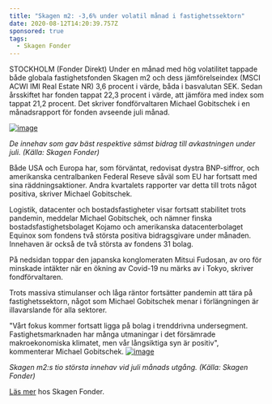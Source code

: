 ```yaml
---
title: "Skagen m2: -3,6% under volatil månad i fastighetssektorn"
date: 2020-08-12T14:20:39.757Z
sponsored: true
tags:
  - Skagen Fonder
---
```

<!--StartFragment-->

STOCKHOLM (Fonder Direkt) Under en månad med hög volatilitet tappade både globala fastighetsfonden Skagen m2 och dess jämförelseindex (MSCI ACWI IMI Real Estate NR) 3,6 procent i värde, båda i basvalutan SEK. Sedan årsskiftet har fonden tappat 22,3 procent i värde, att jämföra med index som tappat 21,2 procent. Det skriver fondförvaltaren Michael Gobitschek i en månadsrapport för fonden avseende juli månad.

[![image](https://i.direkt.se/200812/587828101.png)](https://i.direkt.se/200812/587828101.png)

*De innehav som gav bäst respektive sämst bidrag till avkastningen under juli. (Källa: Skagen Fonder)*

Både USA och Europa har, som förväntat, redovisat dystra BNP-siffror, och amerikanska centralbanken Federal Reseve såväl som EU har fortsatt med sina räddningsaktioner. Andra kvartalets rapporter var detta till trots något positiva, skriver Michael Gobitschek.

Logistik, datacenter och bostadsfastigheter visar fortsatt stabilitet trots pandemin, meddelar Michael Gobitschek, och nämner finska bostadsfastighetsbolaget Kojamo och amerikanska datacenterbolaget Equinox som fondens två största positiva bidragsgivare under månaden. Innehaven är också de två största av fondens 31 bolag.

På nedsidan toppar den japanska konglomeraten Mitsui Fudosan, av oro för minskade intäkter när en ökning av Covid-19 nu märks av i Tokyo, skriver fondförvaltaren.

Trots massiva stimulanser och låga räntor fortsätter pandemin att tära på fastighetssektorn, något som Michael Gobitschek menar i förlängningen är illavarslande för alla sektorer.

"Vårt fokus kommer fortsatt ligga på bolag i trenddrivna undersegment. Fastighetsmarknaden har många utmaningar i det försämrade makroekonomiska klimatet, men vår långsiktiga syn är positiv", kommenterar Michael Gobitschek. [![image](https://i.direkt.se/200812/587828102.png)](https://i.direkt.se/200812/587828102.png)

*Skagen m2:s tio största innehav vid juli månads utgång. (Källa: Skagen Fonder)*

[Läs mer](https://www.skagenfonder.se/globalassets/pdfs/status-reports/sweden/skagen-m2-a/2020/20200731_skagen-m2-a-juli.pdf) hos Skagen Fonder.

<!--EndFragment-->